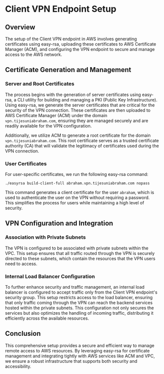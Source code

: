 # Client VPN Endpoint Setup

## Overview

The setup of the Client VPN endpoint in AWS involves generating certificates using easy-rsa, uploading these certificates to AWS Certificate Manager (ACM), and configuring the VPN endpoint to secure and manage access to the AWS network.

## Certificate Generation and Management

### Server and Root Certificates

The process begins with the generation of server certificates using easy-rsa, a CLI utility for building and managing a PKI (Public Key Infrastructure). Using easy-rsa, we generate the server certificates that are critical for the security of the VPN connection. These certificates are then uploaded to AWS Certificate Manager (ACM) under the domain `vpn.tijesuniabraham.com`, ensuring they are managed securely and are readily available for the VPN configuration.

Additionally, we utilize ACM to generate a root certificate for the domain `vpn.tijesuniabraham.com`. This root certificate serves as a trusted certificate authority (CA) that will validate the legitimacy of certificates used during the VPN connection.

### User Certificates

For user-specific certificates, we run the following easy-rsa command:

```
./easyrsa build-client-full abraham.vpn.tijesuniabraham.com nopass
```

This command generates a client certificate for the user `abraham`, which is used to authenticate the user on the VPN without requiring a password. This simplifies the process for users while maintaining a high level of security.

## VPN Configuration and Integration

### Association with Private Subnets

The VPN is configured to be associated with private subnets within the VPC. This setup ensures that all traffic routed through the VPN is securely directed to these subnets, which contain the resources that the VPN users need to access.

### Internal Load Balancer Configuration

To further enhance security and traffic management, an internal load balancer is configured to accept traffic only from the Client VPN endpoint's security group. This setup restricts access to the load balancer, ensuring that only traffic coming through the VPN can reach the backend services hosted within the private subnets. This configuration not only secures the services but also optimizes the handling of incoming traffic, distributing it efficiently across the available resources.

## Conclusion

This comprehensive setup provides a secure and efficient way to manage remote access to AWS resources. By leveraging easy-rsa for certificate management and integrating tightly with AWS services like ACM and VPC, we ensure a robust infrastructure that supports both security and accessibility.
